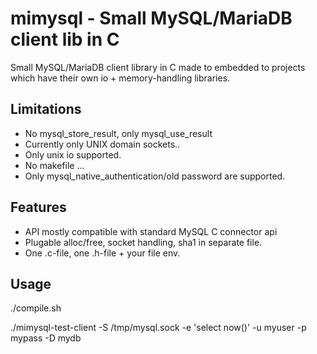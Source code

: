 # mimysql - Small MySQL/MariaDB client lib in C

Small MySQL/MariaDB client library in C made 
to embedded to projects which have their own
io + memory-handling libraries.

## Limitations

* No mysql_store_result, only mysql_use_result
* Currently only UNIX domain sockets..
* Only unix io supported.
* No makefile ...
* Only mysql_native_authentication/old password are supported.

## Features

* API mostly compatible with standard MySQL C connector api
* Plugable alloc/free, socket handling, sha1 in separate file.
* One .c-file, one .h-file + your file env. 

## Usage

  ./compile.sh

  ./mimysql-test-client  -S /tmp/mysql.sock -e 'select now()' -u myuser -p mypass -D mydb
    

